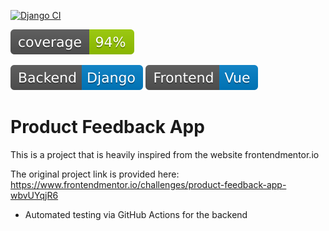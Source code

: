 [![Django CI](https://github.com/EclecticOwl/product-feedback-app/actions/workflows/djangoworkflow.yml/badge.svg?branch=main)](https://github.com/EclecticOwl/product-feedback-app/actions/workflows/djangoworkflow.yml)

![Coverage](./svg/coverage.svg)

![Django](./svg/django.svg)
![Vue](./svg/vue.svg)

# Product Feedback App

This is a project that is heavily inspired from the website frontendmentor.io

The original project link is provided here: https://www.frontendmentor.io/challenges/product-feedback-app-wbvUYqjR6

- Automated testing via GitHub Actions for the backend